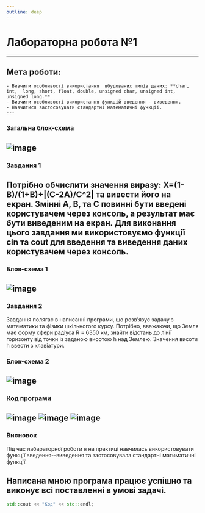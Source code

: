 ```yaml
---
outline: deep
---
```


# Лабораторна робота №1
---
## Мета роботи:
    - Вивчити особливості використання  вбудованих типів даних: **char,  int,  long, short, float, double, unsigned char, unsigned int, unsigned long.**
    - Вивчити особливості використання функцій введення - виведення.
    - Навчитися застосовувати стандартні математичні функції.
    ---

### Загальна блок-схема 

![image](https://github.com/knapulia/Knap/assets/144539321/501c544e-0244-45b5-b3fa-23c3039d56d1)
---
### Завдання 1

Потрібно обчислити значення виразу: **X=(1-B)/(1+B)+|(C-2A)/C^2|** та вивести його на екран. 
Змінні А, В, та С повинні бути введені користувачем через консоль, а результат має бути виведеним на екран.
Для виконання цього завдання ми використовуємо функції **cin** та **cout** для введення та виведення даних користувачем через консоль.
---
### Блок-схема 1
![image](https://github.com/knapulia/Knap/assets/144539321/dd63e6b0-7797-494b-8233-878dc8258db9)
---
### Завдання 2

Завдання полягає в написанні програми, що розв'язує задачу з математики та фізики шкільногого курсу. Потрібно, вважаючи, що Земля має форму сфери радіуса R = 6350 км, знайти відстань до лінії горизонту від точки із заданою висотою h над Землею. Значення висоти h ввести з клавіатури.

### Блок-схема 2
![image](https://github.com/knapulia/Knap/assets/144539321/77001bf7-b063-46b9-92e3-0a5a70595ef3)
---
### Код програми
![image](https://github.com/knapulia/Knap/assets/144539321/cd5c4053-a799-42cc-b160-69bb05d66242)
![image](https://github.com/knapulia/Knap/assets/144539321/b01a77e1-3efd-41c5-a200-6ff310fd71f5)
![image](https://github.com/knapulia/Knap/assets/144539321/ceefa77e-cd48-4b63-8c2b-8c02e84902b5)
---
### Висновок

Під час лабараторної роботи я на практиці навчилась використовувати функції введення--виведення та застосовувала стандартні матиматичні функції.

Написана мною програма працює успішно та виконує всі поставленні в умові задачі.
---
```cpp
std::cout << "Код" << std::endl;
```
